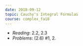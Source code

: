 ```yaml
---
date: 2018-09-12
topic: Cauchy's Integral Formulas
course: complex_fa18
---
```


- *Reading*: 2.2, 2.3
- *Problems*: (2.6) #1, 2.

